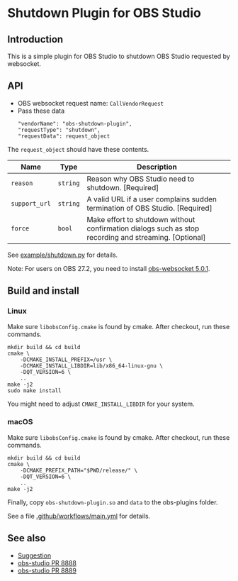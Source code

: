 # Shutdown Plugin for OBS Studio

## Introduction

This is a simple plugin for OBS Studio to shutdown OBS Studio requested by websocket.

## API

- OBS websocket request name: `CallVendorRequest`
- Pass these data
  ```
  "vendorName": "obs-shutdown-plugin",
  "requestType": "shutdown",
  "requestData": request_object
  ```

The `request_object` should have these contents.

| Name | Type | Description |
| ---- | ---- | ----------- |
| `reason` | `string` | Reason why OBS Studio need to shutdown. [Required] |
| `support_url` | `string` | A valid URL if a user complains sudden termination of OBS Studio. [Required] |
| `force` | `bool` | Make effort to shutdown without confirmation dialogs such as stop recording and streaming. [Optional] |

See [example/shutdown.py](example/shutdown.py) for details.


Note: For users on OBS 27.2, you need to install [obs-websocket 5.0.1](https://github.com/obsproject/obs-websocket/releases/tag/5.0.1).

## Build and install
### Linux
Make sure `libobsConfig.cmake` is found by cmake.
After checkout, run these commands.
```
mkdir build && cd build
cmake \
	-DCMAKE_INSTALL_PREFIX=/usr \
	-DCMAKE_INSTALL_LIBDIR=lib/x86_64-linux-gnu \
	-DQT_VERSION=6 \
	..
make -j2
sudo make install
```
You might need to adjust `CMAKE_INSTALL_LIBDIR` for your system.

### macOS
Make sure `libobsConfig.cmake` is found by cmake.
After checkout, run these commands.
```
mkdir build && cd build
cmake \
    -DCMAKE_PREFIX_PATH="$PWD/release/" \
    -DQT_VERSION=6 \
	..
make -j2
```
Finally, copy `obs-shutdown-plugin.so` and `data` to the obs-plugins folder.

See a file [.github/workflows/main.yml](.github/workflows/main.yml) for details.

## See also
- [Suggestion](https://ideas.obsproject.com/posts/2225/allow-clean-shutdown-via-api)
- [obs-studio PR 8888](https://github.com/obsproject/obs-studio/pull/8888)
- [obs-studio PR 8889](https://github.com/obsproject/obs-studio/pull/8889)
